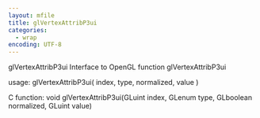 ```yaml
---
layout: mfile
title: glVertexAttribP3ui
categories:
  - wrap
encoding: UTF-8
---
```


glVertexAttribP3ui  Interface to OpenGL function glVertexAttribP3ui

usage:  glVertexAttribP3ui( index, type, normalized, value )

C function:  void glVertexAttribP3ui(GLuint index, GLenum type, GLboolean normalized, GLuint value)